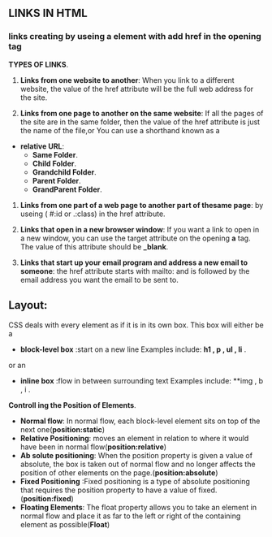 ## LINKS IN HTML
### links creating by useing **a** element with add **href** in the opening tag 
 **TYPES OF LINKS**.
1. **Links from one website to another**:
When you link to a different website, the value of the href attribute will be the full web address for the site.

1. **Links from one page to another on the same website**:
If all the pages of the site are in the same folder, then the value
of the href attribute is just the name of the file,or You can use a shorthand known as a
- **relative URL**:
  - **Same Folder**.
  - **Child Folder**.
  - **Grandchild Folder**.
  - **Parent Folder**.
  - **GrandParent Folder**.
   

1.  **Links from one part of a web page to another part of thesame page**:
by useing ( #:id or .:class) in the href attribute.

1. **Links that open in a new browser window**:
If you want a link to open in a new window, you can use the target attribute on the opening **a** tag. The value of this attribute should be **_blank**.
1. **Links that start up your email program and address a new email to someone**:
the href attribute starts with mailto: and is followed by the email address you want the
email to be sent to.

## Layout:
CSS deals with every element as if it is in its own box. This box will either be a 
- **block-level box** :start on a new line Examples include: **h1 , p , ul , li** .

or an
 - **inline box** :flow in between surrounding text Examples include: **img , b , i .

**Controll ing the Position of Elements**.

 - **Normal flow**: In normal flow, each block-level element sits on top of the next one(**position:static**)
 - **Relative Positioning**: moves an element in relation to where it would have been in normal flow(**position:relative**)
 - **Ab solute positioning**: When the position property is given a value of absolute, the box is taken out of normal
flow and no longer affects the position of other elements on the page.(**position:absolute**)
 - **Fixed Positioning** :Fixed positioning is a type of absolute positioning that requires the position property to have a value of fixed.(**position:fixed**)
 - **Floating Elements**: The float property allows you to take an element in normal flow and place it as far to the
left or right of the containing element as possible(**Float**)




